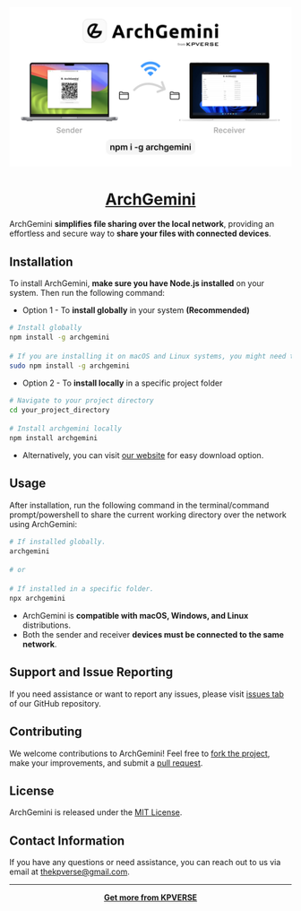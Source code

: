 [![](./front-end/public/archgemini-og.jpg)](https://kpverse.in/archgemini "ArchGemini from KPVERSE")

<h1 align="center"><a href="https://kpverse.in/archgemini">ArchGemini</a></h1>

ArchGemini **simplifies file sharing over the local network**, providing an effortless and secure way to **share your files with connected devices**.

## Installation

To install ArchGemini, **make sure you have Node.js installed** on your system. Then run the following command:

-   Option 1 - To **install globally** in your system **(Recommended)**

```bash
# Install globally
npm install -g archgemini

# If you are installing it on macOS and Linux systems, you might need to use sudo
sudo npm install -g archgemini
```

-   Option 2 - To **install locally** in a specific project folder

```bash
# Navigate to your project directory
cd your_project_directory

# Install archgemini locally
npm install archgemini
```

-   Alternatively, you can visit [our website](https://kpverse.in/archgemini) for easy download option.

## Usage

After installation, run the following command in the terminal/command prompt/powershell to share the current working directory over the network using ArchGemini:

```bash
# If installed globally.
archgemini

# or

# If installed in a specific folder.
npx archgemini
```

-   ArchGemini is **compatible with macOS, Windows, and Linux** distributions.
-   Both the sender and receiver **devices must be connected to the same network**.

## Support and Issue Reporting

If you need assistance or want to report any issues, please visit [issues tab](https://github.com/kpverse/archgemini/issues) of our GitHub repository.

## Contributing

We welcome contributions to ArchGemini! Feel free to [fork the project](https://github.com/kpverse/ArchGemini/fork), make your improvements, and submit a [pull request](https://github.com/kpverse/ArchGemini/pulls).

## License

ArchGemini is released under the [MIT License](./LICENSE).

## Contact Information

If you have any questions or need assistance, you can reach out to us via email at [thekpverse@gmail.com](mailto:thekpverse@gmail.com).

---

<div align="center"><strong><a href="https://kpverse.in">Get more from KPVERSE</a></strong></div>
